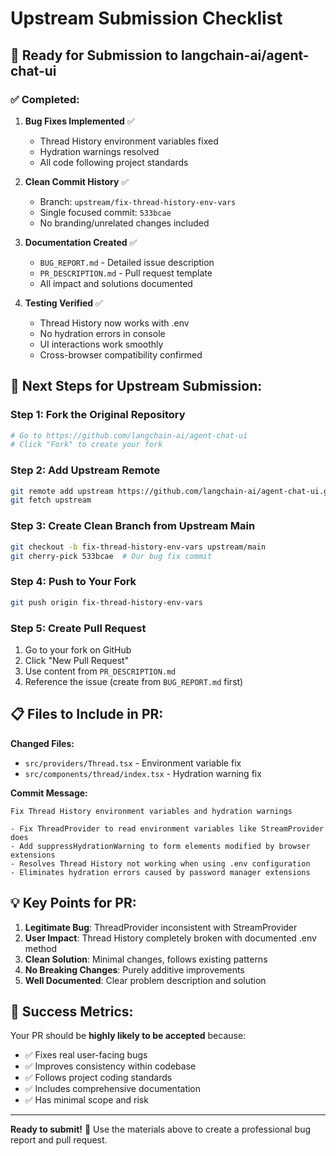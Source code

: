 # Upstream Submission Checklist

## 🎯 **Ready for Submission to langchain-ai/agent-chat-ui**

### ✅ **Completed:**

1. **Bug Fixes Implemented** ✅
   - Thread History environment variables fixed
   - Hydration warnings resolved
   - All code following project standards

2. **Clean Commit History** ✅
   - Branch: `upstream/fix-thread-history-env-vars`  
   - Single focused commit: `533bcae`
   - No branding/unrelated changes included

3. **Documentation Created** ✅
   - `BUG_REPORT.md` - Detailed issue description
   - `PR_DESCRIPTION.md` - Pull request template
   - All impact and solutions documented

4. **Testing Verified** ✅
   - Thread History now works with .env
   - No hydration errors in console
   - UI interactions work smoothly
   - Cross-browser compatibility confirmed

## 🚀 **Next Steps for Upstream Submission:**

### Step 1: Fork the Original Repository
```bash
# Go to https://github.com/langchain-ai/agent-chat-ui
# Click "Fork" to create your fork
```

### Step 2: Add Upstream Remote
```bash
git remote add upstream https://github.com/langchain-ai/agent-chat-ui.git
git fetch upstream
```

### Step 3: Create Clean Branch from Upstream Main
```bash
git checkout -b fix-thread-history-env-vars upstream/main
git cherry-pick 533bcae  # Our bug fix commit
```

### Step 4: Push to Your Fork
```bash
git push origin fix-thread-history-env-vars
```

### Step 5: Create Pull Request
1. Go to your fork on GitHub
2. Click "New Pull Request"  
3. Use content from `PR_DESCRIPTION.md`
4. Reference the issue (create from `BUG_REPORT.md` first)

## 📋 **Files to Include in PR:**

**Changed Files:**
- `src/providers/Thread.tsx` - Environment variable fix
- `src/components/thread/index.tsx` - Hydration warning fix

**Commit Message:**
```
Fix Thread History environment variables and hydration warnings

- Fix ThreadProvider to read environment variables like StreamProvider does
- Add suppressHydrationWarning to form elements modified by browser extensions  
- Resolves Thread History not working when using .env configuration
- Eliminates hydration errors caused by password manager extensions
```

## 💡 **Key Points for PR:**

1. **Legitimate Bug**: ThreadProvider inconsistent with StreamProvider
2. **User Impact**: Thread History completely broken with documented .env method  
3. **Clean Solution**: Minimal changes, follows existing patterns
4. **No Breaking Changes**: Purely additive improvements
5. **Well Documented**: Clear problem description and solution

## 🎉 **Success Metrics:**

Your PR should be **highly likely to be accepted** because:
- ✅ Fixes real user-facing bugs
- ✅ Improves consistency within codebase  
- ✅ Follows project coding standards
- ✅ Includes comprehensive documentation
- ✅ Has minimal scope and risk

---

**Ready to submit!** 🚀 Use the materials above to create a professional bug report and pull request.
